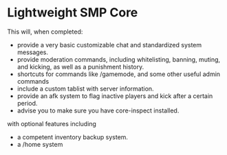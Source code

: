 # Lightweight SMP Core

This will, when completed:
- provide a very basic customizable chat and standardized system messages.
- provide moderation commands, including whitelisting, banning, muting, and kicking, as well as a punishment history.
- shortcuts for commands like /gamemode, and some other useful admin commands
- include a custom tablist with server information.
- provide an afk system to flag inactive players and kick after a certain period.
- advise you to make sure you have core-inspect installed.

with optional features including
- a competent inventory backup system.
- a /home system